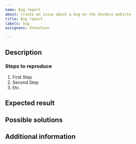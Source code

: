```yaml
---
name: Bug report
about: Create an issue about a bug on the devdocs website
title: Bug report
labels: bug
assignees: dshevtsov

---
```


## Description

<!-- (REQUIRED) What is the issue/current behavior? -->

### Steps to reproduce

<!-- (OPTIONAL) What needs to be done to replicate this issue? You can provide your scenario in a Gist. -->

1. First Step
1. Second Step
1. Etc.

## Expected result

<!-- (REQUIRED) What is the expected result/behavior after resolving this issue? -->

## Possible solutions

<!-- (OPTIONAL) What would a solution for this issue look like? -->

## Additional information

<!-- (OPTIONAL) What other information can you provide about this issue? -->

<!--
Thank you for taking the time to report this issue!
GitHub Issues in this repo should relate to this project's codebase.

Before submitting this issue, please make sure you are complying with our Code of Conduct:
https://github.com/magento/devdocs/blob/master/.github/CODE_OF_CONDUCT.md

Issues that do not comply with our Code of Conduct or do not contain enough information may be closed at the maintainers' discretion.

Feel free to remove this section before creating this issue.
-->
